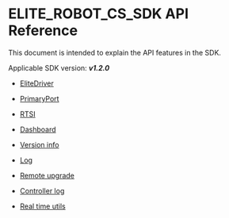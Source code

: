 # ELITE_ROBOT_CS_SDK API Reference

This document is intended to explain the API features in the SDK.

Applicable SDK version: ***v1.2.0***

- [EliteDriver](./EliteDriver.en.md)

- [PrimaryPort](./PrimaryPort.en.md)

- [RTSI](./RTSI.en.md)

- [Dashboard](./Dashboard.en.md)

- [Version info](./VersionInfo.cn.md)

- [Log](./Log.en.md)

- [Remote upgrade](./RemoteUpgrade.en.md)

- [Controller log](./ControllerLog.en.md)

- [Real time utils](./RTUtils.en.md)